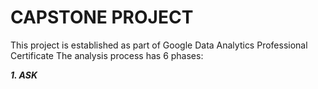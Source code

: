# CAPSTONE PROJECT
This project is established as part of Google Data Analytics Professional Certificate
The analysis process has 6 phases: 

***1. ASK***
